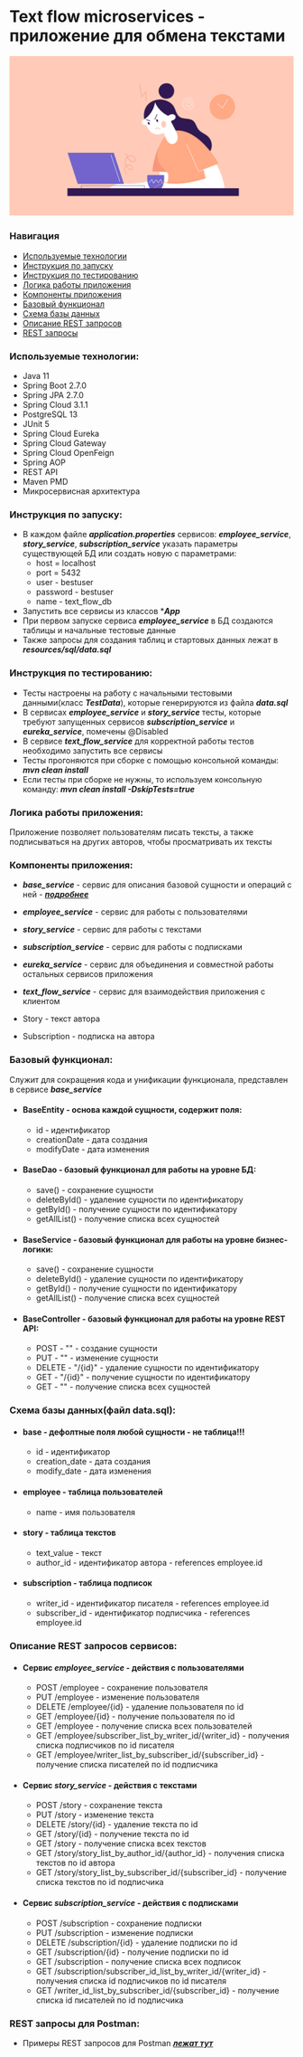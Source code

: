 # Text flow microservices - приложение для обмена текстами

![Картинка](resources/pic1.png)

### Навигация
* [Используемые технологии](#title1)
* [Инструкция по запуску](#title2)
* [Инструкция по тестированию](#title3)
* [Логика работы приложения](#title4)
* [Компоненты приложения](#title5)
* [Базовый функционал](#title6)
* [Схема базы данных](#title7)
* [Описание REST запросов](#title8)
* [REST запросы](#title9)


### <a id="title1">Используемые технологии:</a>

* Java 11
* Spring Boot 2.7.0
* Spring JPA 2.7.0
* Spring Cloud 3.1.1
* PostgreSQL 13
* JUnit 5
* Spring Cloud Eureka
* Spring Cloud Gateway
* Spring Cloud OpenFeign
* Spring AOP
* REST API
* Maven PMD
* Микросервисная архитектура

### <a id="title2">Инструкция по запуску:</a>

*  В каждом файле ***application.properties*** сервисов: ***employee_service***, ***story_service***, ***subscription_service*** указать параметры существующей БД или создать новую с параметрами:
    - host = localhost
    - port = 5432
    - user - bestuser
    - password - bestuser
    - name - text_flow_db
*  Запустить все сервисы из классов ****App***
*  При первом запуске сервиса ***employee_service*** в БД создаются таблицы и начальные тестовые данные
*  Также запросы для создания таблиц и стартовых данных лежат в ***resources/sql/data.sql***


### <a id="title3">Инструкция по тестированию:</a>

*  Тесты настроены на работу с начальными тестовыми данными(класс ***TestData***), которые генерируются из файла ***data.sql***
*  В сервисах ***employee_service*** и ***story_service*** тесты, которые требуют запущенных сервисов ***subscription_service*** и ***eureka_service***, помечены @Disabled
*  В сервисе ***text_flow_service*** для корректной работы тестов необходимо запустить все сервисы
*  Тесты прогоняются при сборке с помощью консольной команды: ***mvn clean install***
*  Если тесты при сборке не нужны, то используем консольную команду: ***mvn clean install -DskipTests=true***


### <a id="title4">Логика работы приложения:</a>

Приложение позволяет пользователям писать тексты, а также подписываться на других авторов, чтобы просматривать их тексты

### <a id="title5">Компоненты приложения:</a>

* ***base_service*** - сервис для описания базовой сущности и операций с ней - ***[подробнее](#title6)***
* ***employee_service*** - сервис для работы с пользователями
* ***story_service*** - сервис для работы с текстами
* ***subscription_service*** - сервис для работы с подписками
* ***eureka_service*** - сервис для объединения и совместной работы остальных сервисов приложения
* ***text_flow_service*** - сервис для взаимодействия приложения с клиентом

* Story - текст автора
* Subscription - подписка на автора

### <a id="title6">Базовый функционал:</a>

Служит для сокращения кода и унификации функционала, представлен в сервисе ***base_service***

 * #### BaseEntity - основа каждой сущности, содержит поля: 
    - id - идентификатор
    - creationDate - дата создания
    - modifyDate - дата изменения
     
 * #### BaseDao - базовый функционал для работы на уровне БД:
    - save() - сохранение сущности
    - deleteById() - удаление сущности по идентификатору
    - getById() - получение сущности по идентификатору 
    - getAllList() - получение списка всех сущностей 

 * #### BaseService - базовый функционал для работы на уровне бизнес-логики:
    - save() - сохранение сущности
    - deleteById() - удаление сущности по идентификатору
    - getById() - получение сущности по идентификатору
    - getAllList() - получение списка всех сущностей

 * #### BaseController - базовый функционал для работы на уровне REST API:
    - POST - "" - создание сущности
    - PUT - "" - изменение сущности
    - DELETE - "/{id}" - удаление сущности по идентификатору
    - GET - "/{id}" - получение сущности по идентификатору
    - GET - "" - получение списка всех сущностей
    

### <a id="title7">Схема базы данных(файл data.sql):</a>

 * #### base - дефолтные поля любой сущности - не таблица!!!
    - id - идентификатор
    - creation_date - дата создания
    - modify_date - дата изменения

 * #### employee - таблица пользователей
    - name - имя пользователя
     
 * #### story - таблица текстов
    - text_value - текст
    - author_id - идентификатор автора - references employee.id

 * #### subscription - таблица подписок
    - writer_id - идентификатор писателя - references employee.id
    - subscriber_id - идентификатор подписчика - references employee.id

### <a id="title8">Описание REST запросов сервисов:</a>

 * #### Сервис ***employee_service*** - действия с пользователями
   - POST /employee - сохранение пользователя
   - PUT /employee - изменение пользователя
   - DELETE /employee/{id} - удаление пользователя по id
   - GET /employee/{id} - получение пользователя по id
   - GET /employee - получение списка всех пользователей
   - GET /employee/subscriber_list_by_writer_id/{writer_id} - получения списка подписчиков по id писателя
   - GET /employee/writer_list_by_subscriber_id/{subscriber_id} - получение списка писателей по id подписчика

* #### Сервис ***story_service*** - действия с текстами
    - POST /story - сохранение текста
    - PUT /story - изменение текста
    - DELETE /story/{id} - удаление текста по id
    - GET /story/{id} - получение текста по id
    - GET /story - получение списка всех текстов
    - GET /story/story_list_by_author_id/{author_id} - получения списка текстов по id автора
    - GET /story/story_list_by_subscriber_id/{subscriber_id} - получение списка текстов по id подписчика

* #### Сервис ***subscription_service*** - действия с подписками
    - POST /subscription - сохранение подписки
    - PUT /subscription - изменение подписки
    - DELETE /subscription/{id} - удаление подписки по id
    - GET /subscription/{id} - получение подписки по id
    - GET /subscription - получение списка всех подписок
    - GET /subscription/subscriber_id_list_by_writer_id/{writer_id} - получения списка id подписчиков по id писателя
    - GET /writer_id_list_by_subscriber_id/{subscriber_id} - получение списка id писателей по id подписчика

### <a id="title9">REST запросы для Postman:</a>

* Примеры REST запросов для Postman ***[лежат тут](resources/postman/text_flow_microservices.postman_collection.json)***

